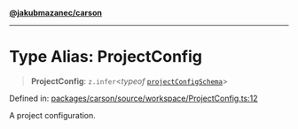 [**@jakubmazanec/carson**](../README.md)

---

# Type Alias: ProjectConfig

> **ProjectConfig**: `z.infer`\<_typeof_
> [`projectConfigSchema`](../variables/projectConfigSchema.md)\>

Defined in:
[packages/carson/source/workspace/ProjectConfig.ts:12](https://github.com/jakubmazanec/tools/blob/66e975ab265618dba82f8e4c56654145b7ba4db7/packages/carson/source/workspace/ProjectConfig.ts#L12)

A project configuration.
